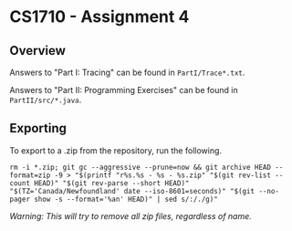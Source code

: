 # CS1710 - Assignment 4

## Overview

Answers to "Part I: Tracing" can be found in `PartI/Trace*.txt`.

Answers to "Part II: Programming Exercises" can be found in `PartII/src/*.java`.

## Exporting

To export to a .zip from the repository, run the following.

`rm -i *.zip; git gc --aggressive --prune=now && git archive HEAD --format=zip -9 > "$(printf "r%s.%s - %s - %s.zip" "$(git rev-list --count HEAD)" "$(git rev-parse --short HEAD)" "$(TZ='Canada/Newfoundland' date --iso-8601=seconds)" "$(git --no-pager show -s --format='%an' HEAD)" | sed s/:/./g)"`

*Warning: This will try to remove all zip files, regardless of name.*